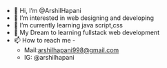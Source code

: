 - 👋 Hi, I’m @ArshilHapani
- 👀 I’m interested in web designing and developing
- 🌱 I’m currently learning java script,css
- 💞️ My Dream to learning fullstack web development
- 📫 How to reach me -
    - Mail:arshilhapani998@gmail.com
    - IG: @arshilhapani

<!---
ArshilHapani/ArshilHapani is a ✨ special ✨ repository because its `README.md` (this file) appears on your GitHub profile.
You can click the Preview link to take a look at your changes.
--->
